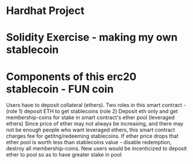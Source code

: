 # Hardhat Project

# Solidity Exercise - making my own stablecoin
# Components of this erc20 stablecoin - FUN coin
Users have to deposit collateral (ethers).
Two roles in this smart contract - (role 1) deposit ETH to get stablecoins (role 2) Deposit eth only and get membership-coins for stake in smart contract's ether pool (leveraged ethers) 
Since price of ether may not always be increasing, and there may not be enough people who want leveraged ethers, this smart contract charges fee for getitng/redeeming stablecoins.
If ether price drops that ether pool is worth less than stablecoins value - disable redemption, destroy all membership-coins.
New users would be incenticized to deposit ether to pool so as to have greater stake in pool 


